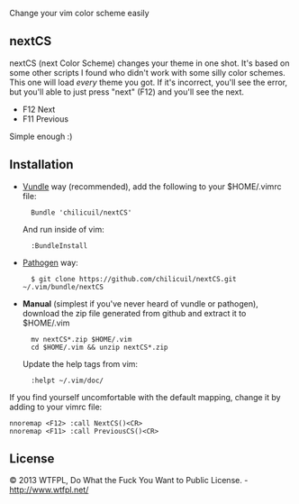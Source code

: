 Change your vim color scheme easily

nextCS
------

nextCS (next Color Scheme) changes your theme in one shot. It's based on some other scripts I found who didn't work with some silly color schemes. This one will load *every* theme you got. If it's incorrect, you'll see the error, but you'll able to just press "next" (F12) and you'll see the next.

- F12 Next
- F11 Previous

Simple enough :)

Installation
------------

- [Vundle](https://github.com/gmarik/vundle) way (recommended), add the following to your $HOME/.vimrc file:

        Bundle 'chilicuil/nextCS'

    And run inside of vim:

        :BundleInstall

- [Pathogen](https://github.com/tpope/vim-pathogen) way:

        $ git clone https://github.com/chilicuil/nextCS.git ~/.vim/bundle/nextCS

- **Manual** (simplest if you've never heard of vundle or pathogen), download the zip file generated from github and extract it to $HOME/.vim

        mv nextCS*.zip $HOME/.vim
        cd $HOME/.vim && unzip nextCS*.zip

    Update the help tags from vim:

        :helpt ~/.vim/doc/

If you find yourself uncomfortable with the default mapping, change it by adding to your vimrc file:

    nnoremap <F12> :call NextCS()<CR>
    nnoremap <F11> :call PreviousCS()<CR>

License
-------

© 2013 WTFPL, Do What the Fuck You Want to Public License. - http://www.wtfpl.net/
